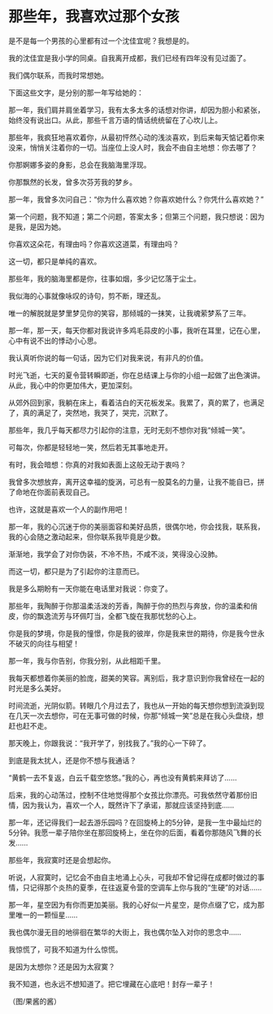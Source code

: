 # 那些年，我喜欢过那个女孩

是不是每一个男孩的心里都有过一个沈佳宜呢？我想是的。 

我的沈佳宜是我小学的同桌。自我离开成都，我们已经有四年没有见过面了。 

我们偶尔联系，而我时常想她。 

下面这些文字，是分别的那一年写给她的： 

那一年，我们肩并肩坐着学习，我有太多太多的话想对你讲，却因为胆小和紧张，始终没有说出口。从此，那些千言万语的情话统统留在了心坎儿上。 

那些年，我疯狂地喜欢着你，从最初怦然心动的浅淡喜欢，到后来每天惦记着你来没来，悄悄关注着你的一切。当座位上没人时，我会不由自主地想：你去哪了？ 

你那婀娜多姿的身影，总会在我脑海里浮现。 

你那飘然的长发，曾多次芬芳我的梦乡。 

那一年，我曾多次问自己：“你为什么喜欢她？你喜欢她什么？你凭什么喜欢她？” 

第一个问题，我不知道；第二个问题，答案太多；但第三个问题，我只想说：因为是我，是因为她。 

你喜欢这朵花，有理由吗？你喜欢这道菜，有理由吗？ 

这一切，都只是单纯的喜欢。 

那些年，我的脑海里都是你，往事如烟，多少记忆落于尘土。 

我似海的心事就像咏叹的诗句，剪不断，理还乱。 

唯一的解脱就是梦里梦见你的笑容，那倾城的一抹笑，让我魂萦梦系了三年。 

那一年，那一天，每天你都对我说许多鸡毛蒜皮的小事，我听在耳里，记在心里，心中有说不出的悸动小心思。 

我认真听你说的每一句话，因为它们对我来说，有非凡的价值。 

时光飞逝，七天的夏令营转瞬即逝，你在总结课上与你的小组一起做了出色演讲。从此，我心中的你更加伟大，更加深刻。 

从郊外回到家，我躺在床上，看着洁白的天花板发呆。我累了，真的累了，也满足了，真的满足了，突然地，我哭了，哭完，沉默了。 

那些年，我几乎每天都尽力引起你的注意，无时无刻不想你对我“倾城一笑”。 

可每次，你都是轻轻地一笑，然后若无其事地走开。 

有时，我会暗想：你真的对我如表面上这般无动于衷吗？ 

我曾多次想放弃，离开这幸福的旋涡，可总有一股莫名的力量，让我不能自已，拼了命地在你面前表现自己。 

也许，这就是喜欢一个人的副作用吧！ 

那一年，我的心沉迷于你的美丽面容和美好品质，很偶尔地，你会找我，联系我，我的心会随之激动起来，但你联系我毕竟是少数。 

渐渐地，我学会了对你伪装，不冷不热，不咸不淡，笑得没心没肺。 

而这一切，都只是为了引起你的注意而已。 

我是多么期盼有一天你能在电话里对我说：你变了。 

那些年，我陶醉于你那温柔活泼的芳香，陶醉于你的热烈与奔放，你的温柔和俏皮，你的飘逸流芳与环佩叮当，全都飞旋在我那忧愁的心上。 

你是我的梦境，你是我的憧憬，你是我的彼岸，你是我来世的期待，你是我今世永不破灭的向往与相望！ 

那一年，我与你告别，你我分别，从此相距千里。 

我每天都想着你美丽的脸庞，甜美的笑容。离别后，我才意识到你我曾经在一起的时光是多么美好。 

时间流逝，光阴似箭。转眼几个月过去了，我也从一开始的每天想你想到流淚到现在几天一次去想你，可在无事可做的时候，你那“倾城一笑”总是在我心头盘绕，想赶也赶不走。 

那天晚上，你跟我说：“我开学了，别找我了。”我的心一下碎了。 

到底是我太扰人，还是你不想与我通话？ 

“黄鹤一去不复返，白云千载空悠悠。”我的心，再也没有黄鹤来拜访了…… 

后来，我的心动荡过，控制不住地觉得那个女孩比你漂亮。可我依然守着那份旧情，因为我认为，喜欢一个人，既然许下了承诺，那就应该坚持到底…… 

那一年，还记得我们一起去游乐园吗？在回旋椅上的5分钟，是我一生中最灿烂的5分钟。我愿一辈子陪你坐在那回旋椅上，坐在你的后面，看着你那随风飞舞的长发…… 

那些年，我寂寞时还是会想起你。 

听说，人寂寞时，记忆会不由自主地涌上心头，可我却不曾记得在成都时做过的事情，只记得那个炎热的夏季，在往返夏令营的空调车上你与我的“生硬”的对话…… 

那一年，星空因为有你而更加美丽。我的心好似一片星空，是你点缀了它，成为那里唯一的一颗恒星…… 

我也偶尔漫无目的地徘徊在繁华的大街上，我也偶尔坠入对你的思念中…… 

我惊慌了，可我不知道为什么惊慌。 

是因为太想你？还是因为太寂寞？ 

我不知道，也永远不想知道了。把它埋藏在心底吧！封存一辈子！ 

（图/果酱的酱）